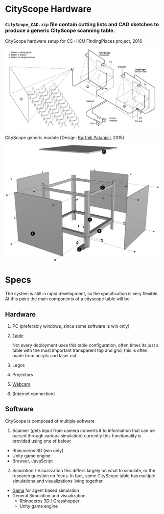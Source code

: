 # CityScope Hardware

### `CityScope_CAD.zip` file contain cutting lists and CAD sketches to produce a generic CityScope scanning table.

CityScope hardware setup for CS+HCU FindingPlaces project, 2016

![Ariel Noyman HCU](/docs/figures/arielnoymanHCU.png "HCU FindingPlaces")

CityScope generic module [Design: [Karthik Patanjali](http://www.karthikpatanjali.com/#/cityscope-table/), 2015]

![Karthik_Patanjali](/docs/figures/KarthikPatanjali.png "Karthik_Patanjali")

# Specs

The system is still in rapid development, so
the specification is very flexible. At this point the main components of a cityscope table will be:

## Hardware

1. PC (preferably windows, since some software is win only)

2. [Table](https://github.com/CityScope/cityscope.github.io/tree/master/CS_Hardware)

    Not every deployment uses this table configuration, often times its just a table with the most important transparent top and grid, this is often made from acrylic and laser cut.

3. Legos

4. Projectors

5. [Webcam](https://www.amazon.com/gp/product/B006JH8T3S/ref=s9_acsd_top_hd_bw_bisR_c_x_1_w?pf_rd_m=ATVPDKIKX0DER&pf_rd_s=merchandised-search-3&pf_rd_r=W90AXQB8TSWYBB1ZZXG5&pf_rd_t=101&pf_rd_p=0af85809-accb-5a70-bc4f-f9a8f374e48c&pf_rd_i=172511)

6. (Internet connection)

## Software

CityScope is composed of multiple software

1. Scanner (gets input from camera converts it to information that can be parsed through various simulation)
   currently this functionality is provided using one of below:

-   Rhinoceros 3D (win only)
-   Unity game engine
-   Browser, JavaScript

2. Simulation / Visualization
   this differs largely on what to simulate, or the research question on focus.
   In fact, some CityScope table has multiple simulations and visualizations living together.

-   [Gama](http://gama-platform.org/) for agent based simulation
-   General Simulation and visualization
    -   Rhinoceros 3D / Grasshopper
    -   Unity game engine
